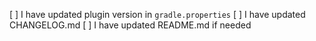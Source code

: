 [ ] I have updated plugin version in `gradle.properties`
[ ] I have updated CHANGELOG.md
[ ] I have updated README.md if needed
